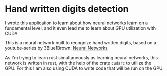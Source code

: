 # Hand written digits detection
I wrote this application to learn about how neural networks learn on a fundamental level,
and it even lead me to learn about GPU utilization with CUDA

This is a neural network built to recognize hand written digits, based on a youtube-series
by 3Blue1Brown: [Neural Networks](https://youtube.com/playlist?list=PLZHQObOWTQDNU6R1_67000Dx_ZCJB-3pi&si=BhZKhQbyJDIU6oUW)

As I'm trying to learn rust simultaneously as learning neural networks, this network
is written in rust, with the help of the crate `cudarc` to utilize the GPU.
For this I am also using CUDA to write code that will be run on the GPU